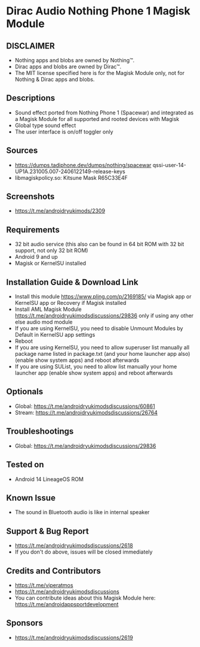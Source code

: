 # Dirac Audio Nothing Phone 1 Magisk Module

## DISCLAIMER
- Nothing apps and blobs are owned by Nothing™.
- Dirac apps and blobs are owned by Dirac™.
- The MIT license specified here is for the Magisk Module only, not for Nothing & Dirac apps and blobs.

## Descriptions
- Sound effect ported from Nothing Phone 1 (Spacewar) and integrated as a Magisk Module for all supported and rooted devices with Magisk
- Global type sound effect
- The user interface is on/off toggler only

## Sources
- https://dumps.tadiphone.dev/dumps/nothing/spacewar qssi-user-14-UP1A.231005.007-2406122149-release-keys
- libmagiskpolicy.so: Kitsune Mask R65C33E4F

## Screenshots
- https://t.me/androidryukimods/2309

## Requirements
- 32 bit audio service (this also can be found in 64 bit ROM with 32 bit support, not only 32 bit ROM)
- Android 9 and up
- Magisk or KernelSU installed

## Installation Guide & Download Link
- Install this module https://www.pling.com/p/2169185/ via Magisk app or KernelSU app or Recovery if Magisk installed
- Install AML Magisk Module https://t.me/androidryukimodsdiscussions/29836 only if using any other else audio mod module
- If you are using KernelSU, you need to disable Unmount Modules by Default in KernelSU app settings
- Reboot
- If you are using KernelSU, you need to allow superuser list manually all package name listed in package.txt (and your home launcher app also) (enable show system apps) and reboot afterwards
- If you are using SUList, you need to allow list manually your home launcher app (enable show system apps) and reboot afterwards

## Optionals
- Global: https://t.me/androidryukimodsdiscussions/60861
- Stream: https://t.me/androidryukimodsdiscussions/26764

## Troubleshootings
- Global: https://t.me/androidryukimodsdiscussions/29836

## Tested on
- Android 14 LineageOS ROM

## Known Issue
- The sound in Bluetooth audio is like in internal speaker

## Support & Bug Report
- https://t.me/androidryukimodsdiscussions/2618
- If you don't do above, issues will be closed immediately

## Credits and Contributors
- https://t.me/viperatmos
- https://t.me/androidryukimodsdiscussions
- You can contribute ideas about this Magisk Module here: https://t.me/androidappsportdevelopment

## Sponsors
- https://t.me/androidryukimodsdiscussions/2619


